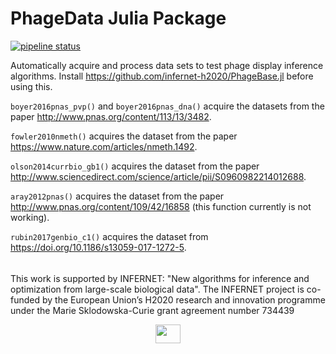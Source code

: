 # PhageData Julia Package

[![pipeline status](https://gitlab.com/PhageDisplayInference/PhageData.jl/badges/master/pipeline.svg)](https://gitlab.com/PhageDisplayInference/PhageData.jl/commits/master)




Automatically acquire and process data sets to test phage display inference algorithms.
Install https://github.com/infernet-h2020/PhageBase.jl before using this.

`boyer2016pnas_pvp()` and `boyer2016pnas_dna()` acquire the datasets from the paper http://www.pnas.org/content/113/13/3482.

`fowler2010nmeth()` acquires the dataset from the paper	https://www.nature.com/articles/nmeth.1492.

`olson2014currbio_gb1()` acquires the dataset from the paper http://www.sciencedirect.com/science/article/pii/S0960982214012688.

`aray2012pnas()` acquires the dataset from the paper http://www.pnas.org/content/109/42/16858 (this function currently is not working).

`rubin2017genbio_c1()` acquires the dataset from https://doi.org/10.1186/s13059-017-1272-5.

<p align="center">
<img src="http://www.infernet.eu/wp-content/uploads/2017/03/INFERNET_Wordmark_HR.png" width="20" height="5">
</p>

This work is supported by INFERNET: "New algorithms for inference and optimization from large-scale biological data". The INFERNET project is co-funded by the European Union’s H2020 research and innovation programme under the Marie Sklodowska-Curie grant agreement number 734439

<p align="center">
<img src="http://www.infernet.eu/wp-content/uploads/2017/03/flag_yellow_high.jpg" width="40" height="30">
</p>

